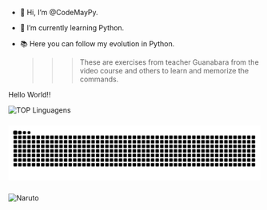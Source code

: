 - 👋 Hi, I’m @CodeMayPy.
- 🌱 I’m currently learning Python.
- 📚 Here you can follow my evolution in Python.

  >>> These are exercises from teacher Guanabara from the video course and others to learn and memorize the commands.


<p align="left">Hello World!!</p>


 ![TOP Linguagens](https://github-readme-stats.vercel.app/api/top-langs/?username=CodeMayPy&layout=compact&theme=dracula)

###

<img src="https://raw.githubusercontent.com/CodeMayPy/CodeMayPy/output/snake.svg" alt="Snake animation" />

###


![Naruto](https://i.giphy.com/media/v1.Y2lkPTc5MGI3NjExNWdsZDUwZnpnb3p2MHA2cjI0am5tNzh6bWMyZzl2dnR4MTAzYXpoaSZlcD12MV9pbnRlcm5hbF9naWZfYnlfaWQmY3Q9Zw/sr9VDW732xLby/giphy.gif)

###
